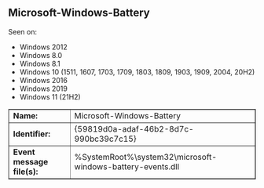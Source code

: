 ## Microsoft-Windows-Battery

Seen on:
* Windows 2012
* Windows 8.0
* Windows 8.1
* Windows 10 (1511, 1607, 1703, 1709, 1803, 1809, 1903, 1909, 2004, 20H2)
* Windows 2016
* Windows 2019
* Windows 11 (21H2)

<table border="1" class="docutils">
  <tbody>
    <tr>
      <td><b>Name:</b></td>
      <td>Microsoft-Windows-Battery</td>
    </tr>
    <tr>
      <td><b>Identifier:</b></td>
      <td>{59819d0a-adaf-46b2-8d7c-990bc39c7c15}</td>
    </tr>
    <tr>
      <td><b>Event message file(s):</b></td>
      <td>%SystemRoot%\system32\microsoft-windows-battery-events.dll</td>
    </tr>
  </tbody>
</table>

&nbsp;

